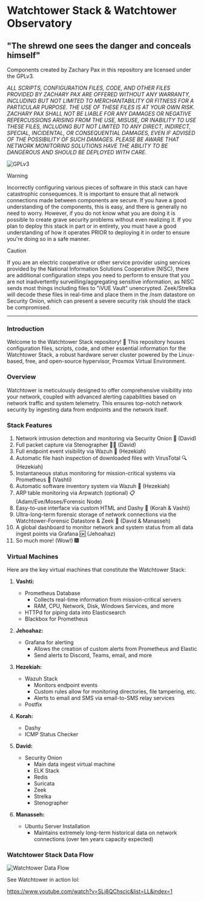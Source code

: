 # Watchtower Stack & Watchtower Observatory
## "The shrewd one sees the danger and conceals himself"
Components created by Zachary Pax in this repository are licensed under the GPLv3.

*ALL SCRIPTS, CONFIGURATION FILES, CODE, AND OTHER FILES PROVIDED BY ZACHARY PAX ARE OFFERED WITHOUT ANY WARRANTY, INCLUDING BUT NOT LIMITED TO MERCHANTABILITY OR FITNESS FOR A PARTICULAR PURPOSE. THE USE OF THESE FILES IS AT YOUR OWN RISK. ZACHARY PAX SHALL NOT BE LIABLE FOR ANY DAMAGES OR NEGATIVE REPERCUSSIONS ARISING FROM THE USE, MISUSE, OR INABILITY TO USE THESE FILES, INCLUDING BUT NOT LIMITED TO ANY DIRECT, INDIRECT, SPECIAL, INCIDENTAL, OR CONSEQUENTIAL DAMAGES, EVEN IF ADVISED OF THE POSSIBILITY OF SUCH DAMAGES. PLEASE BE AWARE THAT NETWORK MONITORING SOLUTIONS HAVE THE ABILITY TO BE DANGEROUS AND SHOULD BE DEPLOYED WITH CARE.*

![GPLv3](https://www.gnu.org/graphics/gplv3-with-text-136x68.png)

> [!WARNING]
> Incorrectly configuring various pieces of software in this stack can have catastrophic consequences. It is important to ensure that all network connections made between components are secure. If you have a good understanding of the components, this is easy, and there is generally no need to worry. However, if you do not know what you are doing it is possible to create grave security problems without even realizing it. If you plan to deploy this stack in part or in entirety, you must have a good understanding of how it operates PRIOR to deploying it in order to ensure you're doing so in a safe manner.

> [!CAUTION]
> If you are an electric cooperative or other service provider using services provided by the National Information Solutions Cooperative (NISC), there are additional configuration steps you need to perform to ensure that you are not inadvertently surveilling/aggregating sensitive information, as NISC sends most things including files to "iVUE Vault" unencrypted. Zeek/Strelka will decode these files in real-time and place them in the /nsm datastore on Security Onion, which can present a severe security risk should the stack be compromised.

---

### Introduction


Welcome to the Watchtower Stack repository! 🚀 This repository houses configuration files, scripts, code, and other essential information for the Watchtower Stack, a robust hardware server cluster powered by the Linux-based, free, and open-source hypervisor, Proxmox Virtual Environment.

### Overview

Watchtower is meticulously designed to offer comprehensive visibility into your network, coupled with advanced alerting capabilities based on network traffic and system telemetry. This ensures top-notch network security by ingesting data from endpoints and the network itself.

### Stack Features

1. Network intrusion detection and monitoring via Security Onion 👀 (David)
2. Full packet capture via Stenographer ✍🏻 (David)
3. Full endpoint event visibility via Wazuh 🎫 (Hezekiah)
4. Automatic file hash inspection of downloaded files with VirusTotal 🔍 (Hezekiah)
5. Instantaneous status monitoring for mission-critical systems via Prometheus 💓 (Vashti)
6. Automatic software inventory system via Wazuh 📒 (Hezekiah)
7. ARP table monitoring via Arpwatch (optional) 📋 (Adam/Eve/Moses/Forensic Node)
8. Easy-to-use interface via custom HTML and Dashy 🧠 (Korah & Vashti)
9. Ultra-long-term forensic storage of network connections via the Watchtower-Forensic Datastore & Zeek 💾 (David & Manasseh)
10. A global dashboard to monitor network and system status from all data ingest points via Grafana 🆗 (Jehoahaz)
11. So much more! (Wow!) 🎆

### Virtual Machines

Here are the key virtual machines that constitute the Watchtower Stack:

1. **Vashti:**
   - Prometheus Database
      - Collects real-time information from mission-critical servers
      - RAM, CPU, Network, Disk, Windows Services, and more
   - HTTPd for piping data into Elasticsearch
   - Blackbox for Prometheus

2. **Jehoahaz:**
   - Grafana for alerting
      - Allows the creation of custom alerts from Prometheus and Elastic
      - Send alerts to Discord, Teams, email, and more

3. **Hezekiah:**
   - Wazuh Stack
        - Monitors endpoint events
        - Custom rules allow for monitoring directories, file tampering, etc.
        - Alerts to email and SMS via email-to-SMS relay services
   - Postfix

4. **Korah:**
   - Dashy
   - ICMP Status Checker

5. **David:**
   - Security Onion
     - Main data ingest virtual machine
     - ELK Stack
     - Redis
     - Suricata
     - Zeek
     - Strelka
     - Stenographer

6. **Manasseh:**
   - Ubuntu Server Installation
     - Maintains extremely long-term historical data on network connections (over ten years capacity expected)

### Watchtower Stack Data Flow

![Watchtower Data Flow](https://i.imgur.com/3dDJ9Of.jpg)

See Watchtower in action lol:

https://www.youtube.com/watch?v=SLj8QChscic&list=LL&index=1


